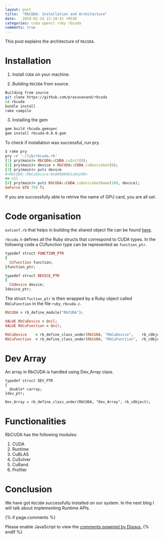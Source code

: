 ```yaml
---
layout: post
title:  "RbCUDA: Installation and Architecture"
date:   2018-02-24 12:10:41 +0530
categories: cuda opencl ruby rbcuda
comments: true
---
```


This post explains the architecture of `RbCUDA`.

# Installation

1. Install `CUDA` on your machine.

2. Building `RbCUDA` from source.

```sh
Building from source
git clone https://github.com/prasunanand/rbcuda
cd rbcuda
bundle install
rake compile
```

3. Installing the gem
```sh
gem build rbcuda.gemspec
gem install rbcuda-0.0.0.gem
```

To check if installation was successful, run pry.

```ruby
$ rake pry
pry -r './lib/rbcuda.rb'
[1] pry(main)> RbCUDA::CUDA.cuInit(0);
[2] pry(main)> device = RbCUDA::CUDA.cuDeviceGet(0);
[3] pry(main)> puts device
#<RbCUDA::RbCuDevice:0x00000001a9a2d0>
=> nil
[4] pry(main)> puts RbCUDA::CUDA.cuDeviceGetName(100, device);
GeForce GTX 750 Ti
```
If you are successfully able to retrive the name of GPU card, you are all set.


# Code organisation

`extconf.rb` that helps in building the shared object file can be found [here](https://github.com/prasunanand/rbcuda/blob/master/ext/rbcuda/extconf.rb).


`rbcuda.h` defines all the Ruby structs that correspond to CUDA types. In the following code a CUfunction type can be represented as `function_ptr`.


```ruby
typedef struct FUNCTION_PTR
{
  CUfunction function;
}function_ptr;

typedef struct DEVICE_PTR
{
  CUdevice device;
}device_ptr;

```
The struct `fuction_ptr` is then wrapped by a Ruby object called `RbCuFunction` in the file `ruby_rbcuda.c`.

```ruby
RbCUDA = rb_define_module("RbCUDA");

VALUE RbCuDevice = Qnil;
VALUE RbCuFunction = Qnil;

RbCuDevice    = rb_define_class_under(RbCUDA, "RbCuDevice",    rb_cObject);
RbCuFunction  = rb_define_class_under(RbCUDA, "RbCuFunction",  rb_cObject);

```

# Dev Array

An array in RbCUDA is handled using Dev_Array class.

```
typedef struct DEV_PTR
{
  double* carray;
}dev_ptr;

Dev_Array = rb_define_class_under(RbCUDA, "Dev_Array", rb_cObject);

```
# Functionalities

RbCUDA has the following modules:
1. CUDA
2. Runtime
3. CuBLAS
4. CuSolver
5. CuRand
6. Profiler

# Conclusion

We have got `RbCUDA` successfully installed on our system. In the next blog I will talk about implementing Runtime APIs.



{% if page.comments %}
<div id="disqus_thread"></div>
<script>
/**
* RECOMMENDED CONFIGURATION VARIABLES: EDIT AND UNCOMMENT THE SECTION BELOW TO INSERT DYNAMIC VALUES FROM YOUR PLATFORM OR CMS.
* LEARN WHY DEFINING THESE VARIABLES IS IMPORTANT: https://disqus.com/admin/universalcode/#configuration-variables
*/
/*
var disqus_config = function () {
this.page.url = PAGE_URL; // Replace PAGE_URL with your page's canonical URL variable
this.page.identifier = PAGE_IDENTIFIER; // Replace PAGE_IDENTIFIER with your page's unique identifier variable
};
*/
(function() { // DON'T EDIT BELOW THIS LINE
var d = document, s = d.createElement('script');

s.src = '//prasunanandblog.disqus.com/embed.js';

s.setAttribute('data-timestamp', +new Date());
(d.head || d.body).appendChild(s);
})();
</script>
<noscript>Please enable JavaScript to view the <a href="https://disqus.com/?ref_noscript" rel="nofollow">comments powered by Disqus.</a></noscript>
{% endif %}
